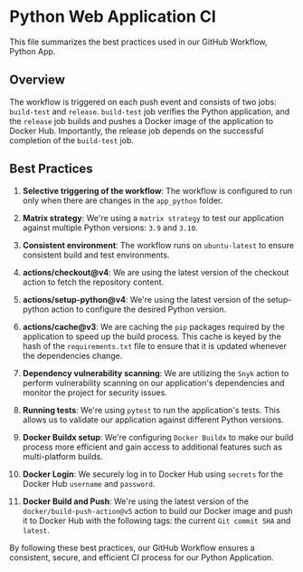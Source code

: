 # Python Web Application CI

This file summarizes the best practices used in our GitHub Workflow, Python App.

## Overview
The workflow is triggered on each push event and consists of two jobs: `build-test` and `release`. `build-test` job verifies the Python application, and the `release` job builds and pushes a Docker image of the application to Docker Hub. Importantly, the release job depends on the successful completion of the `build-test` job.

## Best Practices
1. **Selective triggering of the workflow**: The workflow is configured to run only when there are changes in the `app_python` folder.

2. **Matrix strategy**: We're using a `matrix strategy` to test our application against multiple Python versions: `3.9` and `3.10`.

3. **Consistent environment**: The workflow runs on `ubuntu-latest` to ensure consistent build and test environments.

4. **actions/checkout@v4**: We are using the latest version of the checkout action to fetch the repository content.

5. **actions/setup-python@v4**: We're using the latest version of the setup-python action to configure the desired Python version.

6. **actions/cache@v3**: We are caching the `pip` packages required by the application to speed up the build process. This cache is keyed by the hash of the `requirements.txt` file to ensure that it is updated whenever the dependencies change.

7. **Dependency vulnerability scanning**: We are utilizing the `Snyk` action to perform vulnerability scanning on our application's dependencies and monitor the project for security issues.

8. **Running tests**: We're using `pytest` to run the application's tests. This allows us to validate our application against different Python versions.

9. **Docker Buildx setup**: We're configuring `Docker Buildx` to make our build process more efficient and gain access to additional features such as multi-platform builds.

10.  **Docker Login**: We securely log in to Docker Hub using `secrets` for the Docker Hub `username` and `password`.

11. **Docker Build and Push**: We're using the latest version of the `docker/build-push-action@v5` action to build our Docker image and push it to Docker Hub with the following tags: the current `Git commit SHA` and `latest`.

By following these best practices, our GitHub Workflow ensures a consistent, secure, and efficient CI process for our Python Application.